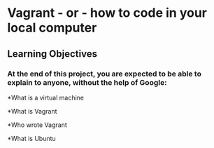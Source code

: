 # Vagrant - or - how to code in your local computer
## Learning Objectives
### At the end of this project, you are expected to be able to explain to anyone, without the help of Google:

*What is a virtual machine

*What is Vagrant

*Who wrote Vagrant

*What is Ubuntu
